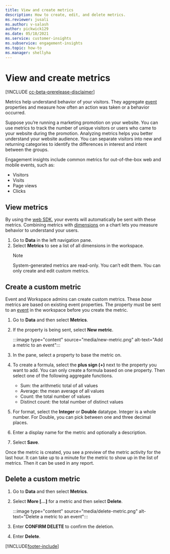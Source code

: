 ```yaml
---
title: View and create metrics
description: How to create, edit, and delete metrics.
ms.reviewer: jusali
ms.author: v-salash
author: pickwick129
ms.date: 05/18/2021
ms.service: customer-insights
ms.subservice: engagement-insights 
ms.topic: how-to
ms.manager: shellyha 
---
```


# View and create metrics

[!INCLUDE [cc-beta-prerelease-disclaimer](includes/cc-beta-prerelease-disclaimer.md)]

Metrics help understand behavior of your visitors. They aggregate [event](refined-events.md) properties and measure how often an action was taken or a behavior occurred.  

Suppose you’re running a marketing promotion on your website. You can use metrics to track the number of unique visitors or users who came to your website during the promotion. Analyzing metrics helps you better understand your website audience. You can separate visitors into new and returning categories to identify the differences in interest and intent between the groups.

Engagement insights include common metrics for out-of-the-box web and mobile events, such as: 

- Visitors
- Visits
- Page views
- Clicks

## View metrics

By using the [web SDK,](advanced-SDK-implementation.md) 
your events will automatically be sent with these metrics. Combining metrics with  [dimensions](view-create-dimensions.md) on a chart lets you measure behavior to understand your users. 

1. Go to **Data** in the left navigation pane. 
1. Select **Metrics** to see a list of all dimensions in the workspace. 
   > [!NOTE]
   > System-generated metrics are read-only. You can’t edit them. You can only create and edit custom metrics.

## Create a custom metric

Event and Workspace admins can create custom metrics. These *base* metrics are based on existing event properties. The property must be sent to an [event](advanced-SDK-implementation.md) in the workspace before you create the metric.

1. Go to **Data** and then select **Metrics**.
1. If the property is being sent, select **New metric**.

   :::image type="content" source="media/new-metric.png" alt-text="Add a metric to an event":::

1. In the pane, select a property to base the metric on.
1. To create a formula, select the **plus sign (+)** next to the property you want to add. You can only create a formula based on one property. Then select one of the following aggregate functions. 

   - Sum: the arithmetic total of all values 
   - Average: the mean average of all values
   - Count: the total number of values
   - Distinct count: the total number of distinct values

1. For format, select the **Integer** or **Double** datatype. Integer is a whole number. For Double, you can pick between one and three decimal places.
1. Enter a display name for the metric and optionally a description.
1. Select **Save**. 

Once the metric is created, you see a preview of the metric activity for the last hour. It can take up to a minute for the metric to show up in the list of metrics. Then it can be used in any report.

## Delete a custom metric

1. Go to **Data** and then select **Metrics**.
1. Select **More [...]** for a metric and then select **Delete**.

   :::image type="content" source="media/delete-metric.png" alt-text="Delete a metric to an event":::

1. Enter **CONFIRM DELETE** to confirm the deletion. 
1. Enter **Delete**.

[!INCLUDE[footer-include](../includes/footer-banner.md)]